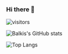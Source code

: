 ### Hi there 👋 

![visitors](https://visitor-badge.glitch.me/badge?page_id=page.id)
<!--
**balkisdirahoui/balkisdirahoui** is a ✨ _special_ ✨ repository because its `README.md` (this file) appears on your GitHub profile.

Here are some ideas to get you started:

- 🔭 I’m currently working on ...
- 🌱 I’m currently learning ...
- 👯 I’m looking to collaborate on ...
- 🤔 I’m looking for help with ...
- 💬 Ask me about ...
- 📫 How to reach me: ...
- 😄 Pronouns: ...
- ⚡ Fun fact: ...
-->



![Balkis's GitHub stats](https://github-readme-stats.vercel.app/api?username=balkisdirahoui&show_icons=true&theme=radical)

![Top Langs](https://github-readme-stats.vercel.app/api/top-langs/?username=balkisdirahoui&layout=compact&theme=radical)
